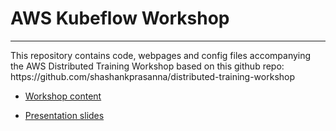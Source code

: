 
# AWS Kubeflow Workshop 

<hr>
This repository contains code, webpages and config files accompanying the AWS Distributed Training Workshop based on this github repo:  https://github.com/shashankprasanna/distributed-training-workshop

* [Workshop content](https://aws.pipeline.ai)

* [Presentation slides](static/tf-world-distributed-training-workshop.pdf)
